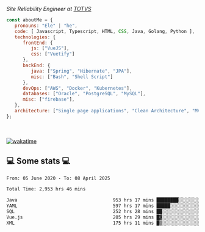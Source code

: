 <p><em>Site Reliability Engineer at <a href="https://www.totvs.com/">TOTVS</a></br>
</em></p>


```javascript
const aboutMe = {
   pronouns: "Ele" | "he",
   code: [ Javascript, Typescript, HTML, CSS, Java, Golang, Python ],
   technologies: {
      frontEnd: {
         js: ["VueJS"],
         css: ["Vuetify"]
      },
      backEnd: {
         java: ["Spring", "Hibernate", "JPA"],
         misc: ["Bash", "Shell Script"]
      },
      devOps: ["AWS", "Docker", "Kubernetes"],
      databases: ["Oracle", "PostgreSQL", "MySQL"],
      misc: ["firebase"],
   },
   architecture: ["Single page applications", "Clean Architecture", "MVC", "Microservices"],
};
```
</br></br>
[![wakatime](https://wakatime.com/badge/user/a3a8ed06-d304-4d6b-bc86-4adc418cdea7.svg)](https://wakatime.com/@a3a8ed06-d304-4d6b-bc86-4adc418cdea7)
<h2>💻 Some stats 💻</h2>

<!--START_SECTION:waka-->

```txt
From: 05 June 2020 - To: 08 April 2025

Total Time: 2,953 hrs 46 mins

Java                                   953 hrs 17 mins ████████░░░░░░░░░░░░░░░░░   32.27 %
YAML                                   597 hrs 17 mins █████░░░░░░░░░░░░░░░░░░░░   20.22 %
SQL                                    252 hrs 28 mins ██░░░░░░░░░░░░░░░░░░░░░░░   08.55 %
Vue.js                                 205 hrs 29 mins █▓░░░░░░░░░░░░░░░░░░░░░░░   06.96 %
XML                                    175 hrs 11 mins █▒░░░░░░░░░░░░░░░░░░░░░░░   05.93 %
```

<!--END_SECTION:waka-->
